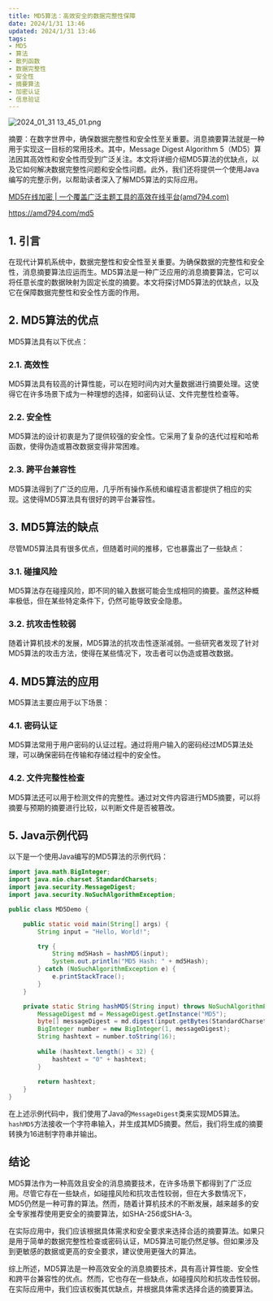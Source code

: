 ```yaml
---
title: MD5算法：高效安全的数据完整性保障
date: 2024/1/31 13:46
updated: 2024/1/31 13:46
tags:
- MD5
- 算法
- 散列函数
- 数据完整性
- 安全性
- 摘要算法
- 加密认证
- 信息验证
---
```


<img src="https://static.cmdragon.cn/blog/images/2024_01_31%2013_45_01.png@blog" alt="2024_01_31 13_45_01.png" title="2024_01_31 13_45_01.png">

摘要：在数字世界中，确保数据完整性和安全性至关重要。消息摘要算法就是一种用于实现这一目标的常用技术。其中，Message Digest Algorithm 5（MD5）算法因其高效性和安全性而受到广泛关注。本文将详细介绍MD5算法的优缺点，以及它如何解决数据完整性问题和安全性问题。此外，我们还将提供一个使用Java编写的完整示例，以帮助读者深入了解MD5算法的实际应用。

[MD5在线加密 | 一个覆盖广泛主题工具的高效在线平台(amd794.com)](https://amd794.com/md5)

https://amd794.com/md5


## 1. 引言

在现代计算机系统中，数据完整性和安全性至关重要。为确保数据的完整性和安全性，消息摘要算法应运而生。MD5算法是一种广泛应用的消息摘要算法，它可以将任意长度的数据映射为固定长度的摘要。本文将探讨MD5算法的优缺点，以及它在保障数据完整性和安全性方面的作用。

## 2. MD5算法的优点

MD5算法具有以下优点：

### 2.1. 高效性

MD5算法具有较高的计算性能，可以在短时间内对大量数据进行摘要处理。这使得它在许多场景下成为一种理想的选择，如密码认证、文件完整性检查等。

### 2.2. 安全性

MD5算法的设计初衷是为了提供较强的安全性。它采用了复杂的迭代过程和哈希函数，使得伪造或篡改数据变得非常困难。

### 2.3. 跨平台兼容性

MD5算法得到了广泛的应用，几乎所有操作系统和编程语言都提供了相应的实现。这使得MD5算法具有很好的跨平台兼容性。

## 3. MD5算法的缺点

尽管MD5算法具有很多优点，但随着时间的推移，它也暴露出了一些缺点：

### 3.1. 碰撞风险

MD5算法存在碰撞风险，即不同的输入数据可能会生成相同的摘要。虽然这种概率极低，但在某些特定条件下，仍然可能导致安全隐患。

### 3.2. 抗攻击性较弱

随着计算机技术的发展，MD5算法的抗攻击性逐渐减弱。一些研究者发现了针对MD5算法的攻击方法，使得在某些情况下，攻击者可以伪造或篡改数据。

## 4. MD5算法的应用

MD5算法主要应用于以下场景：

### 4.1. 密码认证

MD5算法常用于用户密码的认证过程。通过将用户输入的密码经过MD5算法处理，可以确保密码在传输和存储过程中的安全性。

### 4.2. 文件完整性检查

MD5算法还可以用于检测文件的完整性。通过对文件内容进行MD5摘要，可以将摘要与预期的摘要进行比较，以判断文件是否被篡改。

## 5. Java示例代码

以下是一个使用Java编写的MD5算法的示例代码：

```java
import java.math.BigInteger;
import java.nio.charset.StandardCharsets;
import java.security.MessageDigest;
import java.security.NoSuchAlgorithmException;

public class MD5Demo {

    public static void main(String[] args) {
        String input = "Hello, World!";

        try {
            String md5Hash = hashMD5(input);
            System.out.println("MD5 Hash: " + md5Hash);
        } catch (NoSuchAlgorithmException e) {
            e.printStackTrace();
        }
    }

    private static String hashMD5(String input) throws NoSuchAlgorithmException {
        MessageDigest md = MessageDigest.getInstance("MD5");
        byte[] messageDigest = md.digest(input.getBytes(StandardCharsets.UTF_8));
        BigInteger number = new BigInteger(1, messageDigest);
        String hashtext = number.toString(16);
        
        while (hashtext.length() < 32) {
            hashtext = "0" + hashtext;
        }
        
        return hashtext;
    }
}
```

在上述示例代码中，我们使用了Java的`MessageDigest`类来实现MD5算法。`hashMD5`方法接收一个字符串输入，并生成其MD5摘要。然后，我们将生成的摘要转换为16进制字符串并输出。

## 结论

MD5算法作为一种高效且安全的消息摘要技术，在许多场景下都得到了广泛应用。尽管它存在一些缺点，如碰撞风险和抗攻击性较弱，但在大多数情况下，MD5仍然是一种可靠的算法。然而，随着计算机技术的不断发展，越来越多的安全专家推荐使用更安全的摘要算法，如SHA-256或SHA-3。

在实际应用中，我们应该根据具体需求和安全要求来选择合适的摘要算法。如果只是用于简单的数据完整性检查或密码认证，MD5算法可能仍然足够。但如果涉及到更敏感的数据或更高的安全要求，建议使用更强大的算法。

综上所述，MD5算法是一种高效安全的消息摘要技术，具有高计算性能、安全性和跨平台兼容性的优点。然而，它也存在一些缺点，如碰撞风险和抗攻击性较弱。在实际应用中，我们应该权衡其优缺点，并根据具体需求选择合适的摘要算法。

